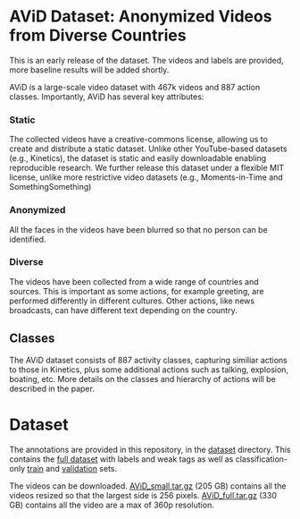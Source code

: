 # AViD Dataset: Anonymized Videos from Diverse Countries

This is an early release of the dataset. The videos and labels are provided, more baseline results will be added shortly.

AViD is a large-scale video dataset with 467k videos and 887 action classes. Importantly, AViD has several key attributes:

### Static
The collected videos have a creative-commons license, allowing us to create and distribute a static dataset. Unlike other YouTube-based datasets (e.g., Kinetics), the dataset is static and easily downloadable enabling reproducible research. We further release this dataset under a flexible MIT license, unlike more restrictive video datasets (e.g., Moments-in-Time and SomethingSomething)

### Anonymized 
All the faces in the videos have been blurred so that no person can be identified.

### Diverse
The videos have been collected from a wide range of countries and sources. This is important as some actions, for example greeting, are performed differently in different cultures. Other actions, like news broadcasts, can have different text depending on the country. 

## Classes
The AViD dataset consists of 887 activity classes, capturing similiar actions to those in Kinetics, plus some additional actions such as talking, explosion, boating, etc. More details on the classes and hierarchy of actions will be described in the paper.


# Dataset
The annotations are provided in this repository, in the [dataset](https://github.com/piergiaj/AViD/tree/master/dataset) directory. This contains the [full dataset](https://github.com/piergiaj/AViD/blob/master/dataset/avid_full.json) with labels and weak tags as well as classification-only [train](https://github.com/piergiaj/AViD/blob/master/dataset/avid_train.json) and [validation](https://github.com/piergiaj/AViD/blob/master/dataset/avid_val.json) sets.

The videos can be downloaded. [AViD_small.tar.gz](https://drive.google.com/file/d/1lPfYCgm9t9YRBjllY_I02YLdFK7OEEGL/view?usp=sharing) (205 GB) contains all the videos resized so that the largest side is 256 pixels. [AViD_full.tar.gz](uploading) (330 GB) contains all the video are a max of 360p resolution.
